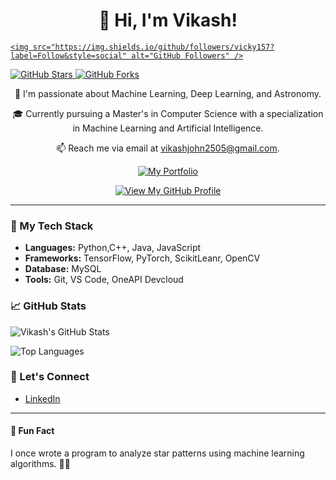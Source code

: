 <h1 align="center">👋 Hi, I'm Vikash!</h1>

<p align="center">
  <a href="https://github.com/vicky157" target="_blank">

    <img src="https://img.shields.io/github/followers/vicky157?label=Follow&style=social" alt="GitHub Followers" />
  </a>
  <a href="https://github.com/vicky157" target="_blank">
    <img src="https://img.shields.io/github/stars/vicky157/vicky157?style=social" alt="GitHub Stars" />
  </a>
  <a href="https://github.com/vicky157/vicky157" target="_blank">
    <img src="https://img.shields.io/github/forks/vicky157/vicky157?label=Forks&style=social" alt="GitHub Forks" />
  </a>
</p>

<p align="center">👀 I'm passionate about Machine Learning, Deep Learning, and Astronomy.</p>

<p align="center">🎓 Currently pursuing a Master's in Computer Science with a specialization in Machine Learning and Artificial Intelligence.</p>

<p align="center">📫 Reach me via email at <a href="mailto:vikashjohn2505@gmail.com">vikashjohn2505@gmail.com</a>.</p>

<p align="center">
  <a href="https://vicky157.github.io" target="_blank">
    <img src="https://img.shields.io/badge/Portfolio-Visit%20My%20Website-blue" alt="My Portfolio" />
  </a>
</p>

<div align="center">
  <a href="https://github.com/vicky157/vicky157">
    <img src="https://img.shields.io/badge/View%20My%20GitHub%20Profile-Explore%20More-brightgreen" alt="View My GitHub Profile" />
  </a>
</div>

---

### 🚀 My Tech Stack

- **Languages:** Python,C++, Java, JavaScript
- **Frameworks:** TensorFlow, PyTorch, ScikitLeanr, OpenCV
- **Database:** MySQL
- **Tools:** Git, VS Code, OneAPI Devcloud


### 📈 GitHub Stats

![Vikash's GitHub Stats](https://github-readme-stats.vercel.app/api?username=vicky157&show_icons=true&count_private=true&hide=contribs,issues&theme=radical)

![Top Languages](https://github-readme-stats.vercel.app/api/top-langs/?username=vicky157&layout=compact&theme=radical)

### 🤝 Let's Connect

- [LinkedIn](https://www.linkedin.com/in/vikash-singh-937aa7195/)

---

#### 📢 Fun Fact

I once wrote a program to analyze star patterns using machine learning algorithms. 🌌✨

